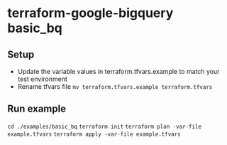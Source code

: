# terraform-google-bigquery basic_bq

## Setup
- Update the variable values in terraform.tfvars.example to match your test environment
- Rename tfvars file `mv terraform.tfvars.example terraform.tfvars`

## Run example
`cd ./examples/basic_bq`
`terraform init`
`terraform plan -var-file example.tfvars`
`terraform apply -var-file example.tfvars`
